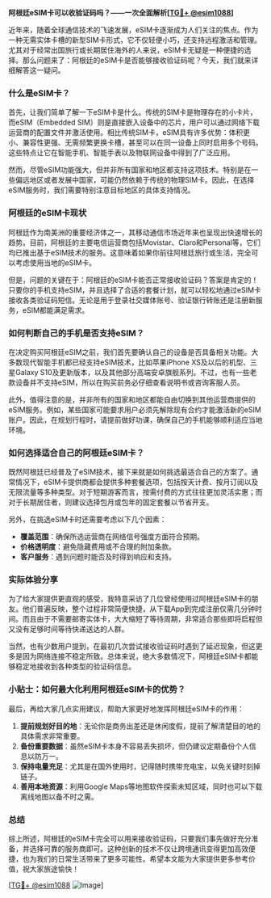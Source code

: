 **阿根廷eSIM卡可以收验证码吗？——一次全面解析[[TG💪+ @esim1088](https://t.me/s/esim1088)]**

近年来，随着全球通信技术的飞速发展，eSIM卡逐渐成为人们关注的焦点。作为一种无需实体卡槽的新型SIM卡形式，它不仅轻便小巧，还支持远程激活和管理。尤其对于经常出国旅行或长期居住海外的人来说，eSIM卡无疑是一种便捷的选择。那么问题来了：阿根廷的eSIM卡是否能够接收验证码呢？今天，我们就来详细解答这一疑问。

### 什么是eSIM卡？

首先，让我们简单了解一下eSIM卡是什么。传统的SIM卡是物理存在的小卡片，而eSIM（Embedded SIM）则是直接嵌入设备中的芯片，用户可以通过网络下载运营商的配置文件并激活使用。相比传统SIM卡，eSIM具有许多优势：体积更小、兼容性更强、无需频繁更换卡槽，甚至可以在同一设备上同时启用多个号码。这些特点让它在智能手机、智能手表以及物联网设备中得到了广泛应用。

然而，尽管eSIM功能强大，但并非所有国家和地区都支持这项技术。特别是在一些偏远地区或者发展中国家，可能仍然依赖于传统的物理SIM卡。因此，在选择eSIM服务时，我们需要特别注意目标地区的具体支持情况。

### 阿根廷的eSIM卡现状

阿根廷作为南美洲的重要经济体之一，其移动通信市场近年来也呈现出快速增长的趋势。目前，阿根廷的主要电信运营商包括Movistar、Claro和Personal等，它们均已推出基于eSIM技术的服务。这意味着如果你前往阿根廷旅行或生活，完全可以考虑使用当地的eSIM卡。

但是，问题的关键在于：阿根廷的eSIM卡能否正常接收验证码？答案是肯定的！只要你的手机支持eSIM，并且选择了合适的套餐计划，就可以轻松地通过eSIM卡接收各类验证码短信。无论是用于登录社交媒体账号、验证银行转账还是注册新服务，eSIM都能满足需求。

### 如何判断自己的手机是否支持eSIM？

在决定购买阿根廷eSIM之前，我们首先要确认自己的设备是否具备相关功能。大多数现代智能手机都已经支持eSIM技术，比如苹果iPhone XS及以后的机型、三星Galaxy S10及更新版本，以及其他部分高端安卓旗舰系列。不过，也有一些老款设备并不支持eSIM，所以在购买前务必仔细查看说明书或咨询客服人员。

此外，值得注意的是，并非所有的国家和地区都能自由切换到其他运营商提供的eSIM服务。例如，某些国家可能要求用户必须先解除现有合约才能激活新的eSIM账户。因此，在规划行程时，请提前做好功课，确保自己的手机能够顺利适应当地环境。

### 如何选择适合自己的阿根廷eSIM卡？

既然阿根廷已经普及了eSIM技术，接下来就是如何挑选最适合自己的方案了。通常情况下，eSIM卡提供商都会提供多种套餐选项，包括按天计费、按月订阅以及无限流量等多种类型。对于短期游客而言，按需付费的方式往往更加灵活实惠；而对于长期居住者，则建议选择包月或包年的固定套餐以节省开支。

另外，在挑选eSIM卡时还需要考虑以下几个因素：
- **覆盖范围**：确保所选运营商在网络信号强度方面符合预期。
- **价格透明度**：避免隐藏费用或不合理的附加条款。
- **客户服务**：遇到问题时能否及时得到响应和支持。

### 实际体验分享

为了给大家提供更直观的感受，我特意采访了几位曾经使用过阿根廷eSIM卡的朋友。他们普遍反映，整个过程非常简便快捷，从下载App到完成注册仅需几分钟时间。而且由于不需要邮寄实体卡，大大缩短了等待周期，非常适合那些即将启程但又没有足够时间等待快递送达的人群。

当然，也有少数用户提到，在最初几次尝试接收验证码时遇到了延迟现象，但这更多是因为网络连接不稳定所致。总体来说，绝大多数情况下，阿根廷eSIM卡都能够稳定地接收到各种类型的验证码信息。

### 小贴士：如何最大化利用阿根廷eSIM卡的优势？

最后，再给大家几点实用建议，帮助大家更好地发挥阿根廷eSIM卡的作用：

1. **提前规划好目的地**：无论你是商务出差还是休闲度假，提前了解清楚目的地的具体需求非常重要。
2. **备份重要数据**：虽然eSIM卡本身不容易丢失损坏，但仍建议定期备份个人信息以防万一。
3. **保持电量充足**：尤其是在国外使用时，记得随时携带充电宝，以免关键时刻掉链子。
4. **善用本地资源**：利用Google Maps等地图软件探索未知区域，同时也可以下载离线地图以备不时之需。

### 总结

综上所述，阿根廷的eSIM卡完全可以用来接收验证码，只要我们事先做好充分准备，并选择可靠的服务商即可。这种创新的技术不仅让跨境通讯变得更加高效便捷，也为我们的日常生活带来了更多可能性。希望本文能为大家提供更多参考价值，祝大家旅途愉快！

[[TG💪+ @esim1088](https://t.me/s/esim1088) ![Image](https://i.postimg.cc/4NQfJmqS/Snipaste-2025-05-13-00-14-12.png)]